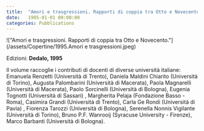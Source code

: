 ```yaml
---
title:  "Amori e trasgressioni. Rapporti di coppia tra Otto e Novecento."
date:   1995-01-01 00:00:00
categories: Pubblications
---
```


!["Amori e trasgressioni. Rapporti di coppia tra Otto e Novecento."](/assets/Copertine/1995.Amori e trasgressioni.jpeg)

Edizioni: **Dedalo, 1995**

Il volume raccoglie i contributi di docenti di diverse università italiane: Emanuela Renzetti (Università di Trento), Daniela Maldini Chiarito (Università di Torino), Augusta Palombarini (Università di Macerata), Paola Magnarelli (Università di Macerata), Paolo Sorcinelli (Università di Bologna), Eugenia Tognotti (Università di Sassari) , Margherita Pelaja (Fondazione Basso - Roma), Casimira Grandi (Università di Trento), Carla Ge Rondi (Università di Pavia) , Fiorenza Tarozzi (Università di Bologna), Serenella Nonnis Vigilante (Università di Torino), Bruno P.F. Wanrooij (Syracuse University - Firenze), Marco Barbanti (Università di Bologna).